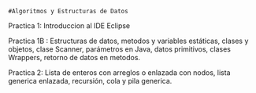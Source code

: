     #Algoritmos y Estructuras de Datos

Practica 1: Introduccion al IDE Eclipse

Practica 1B : Estructuras de datos, metodos y variables estáticas, clases y objetos, clase Scanner, parámetros en Java, datos primitivos, clases Wrappers, retorno de datos en metodos.

Practica 2: Lista de enteros con arreglos o enlazada con nodos, lista generica enlazada, recursión, cola y pila generica.